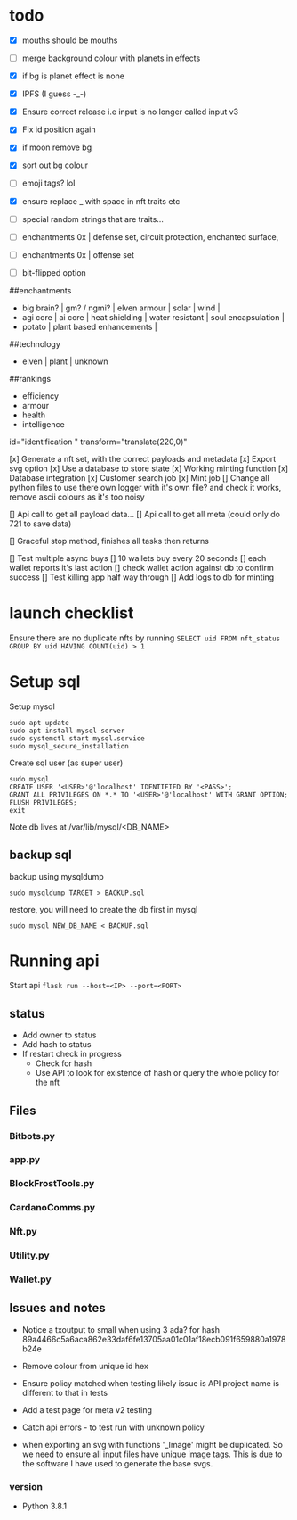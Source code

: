 # todo
- [x] mouths should be mouths
- [ ] merge background colour with planets in effects
- [x] if bg is planet effect is none
- [x] IPFS (I guess -_-)
- [x] Ensure correct release i.e input is no longer called input v3
- [x] Fix id position again
- [x] if moon remove bg
- [x] sort out bg colour
- [ ] emoji tags? lol

- [x] ensure replace _ with space in nft traits etc
- [ ] special random strings that are traits...


- [ ] enchantments 0x | defense set, circuit protection, enchanted surface, 
- [ ] enchantments 0x | offense set
- [ ] bit-flipped option


##enchantments
  -  big brain? | gm? / ngmi? | elven armour | solar | wind |
  -  agi core | ai core | heat shielding | water resistant | soul encapsulation |
  -  potato | plant based enhancements | 

##technology 
   - elven | plant | unknown

##rankings
   - efficiency
   - armour
   - health
   - intelligence



<g>
id="identification "
transform="translate(220,0)"


[x] Generate a nft set, with the correct payloads and metadata
[x] Export svg option
[x] Use a database to store state
[x] Working minting function
[x] Database integration
[x] Customer search job
[x] Mint job
[] Change all python files to use there own logger with it's own file? and check it works, remove ascii colours as it's too noisy

[] Api call to get all payload data...
[] Api call to get all meta (could only do 721 to save data)

[] Graceful stop method, finishes all tasks then returns

[] Test multiple async buys
    [] 10 wallets buy every 20 seconds
    [] each wallet reports it's last action
    [] check wallet action against db to confirm success
[] Test killing app half way through
[] Add logs to db for minting

# launch checklist
Ensure there are no duplicate nfts by running
```SELECT uid FROM nft_status GROUP BY uid HAVING COUNT(uid) > 1```

# Setup sql
Setup mysql
```
sudo apt update
sudo apt install mysql-server
sudo systemctl start mysql.service
sudo mysql_secure_installation
```
Create sql user (as super user)
```
sudo mysql
CREATE USER '<USER>'@'localhost' IDENTIFIED BY '<PASS>';
GRANT ALL PRIVILEGES ON *.* TO '<USER>'@'localhost' WITH GRANT OPTION;
FLUSH PRIVILEGES;
exit
```

Note db lives at
/var/lib/mysql/<DB_NAME>

## backup sql
backup using mysqldump
```
sudo mysqldump TARGET > BACKUP.sql
```
restore, you will need to create the db first in mysql
```
sudo mysql NEW_DB_NAME < BACKUP.sql
```

# Running api
Start api
```flask run --host=<IP> --port=<PORT>```


## status
- Add owner to status
- Add hash to status
- If restart check in progress
    - Check for hash
    - Use API to look for existence of hash or query the whole policy for the nft


## Files
### Bitbots.py
### app.py
### BlockFrostTools.py
### CardanoComms.py
### Nft.py
### Utility.py
### Wallet.py

## Issues and notes
- Notice a txoutput to small when using 3 ada? for hash 89a4466c5a6aca862e33daf6fe13705aa01c01af18ecb091f659880a1978b24e
- Remove colour from unique id hex
- Ensure policy matched when testing likely issue is API project name is different to that in tests
- Add a test page for meta v2 testing
- Catch api errors - to test run with unknown policy

- when exporting an svg with functions '_Image' might be duplicated. So we need to ensure all input files have unique image tags. This is due to the software I have used to generate the base svgs.

### version
- Python 3.8.1
